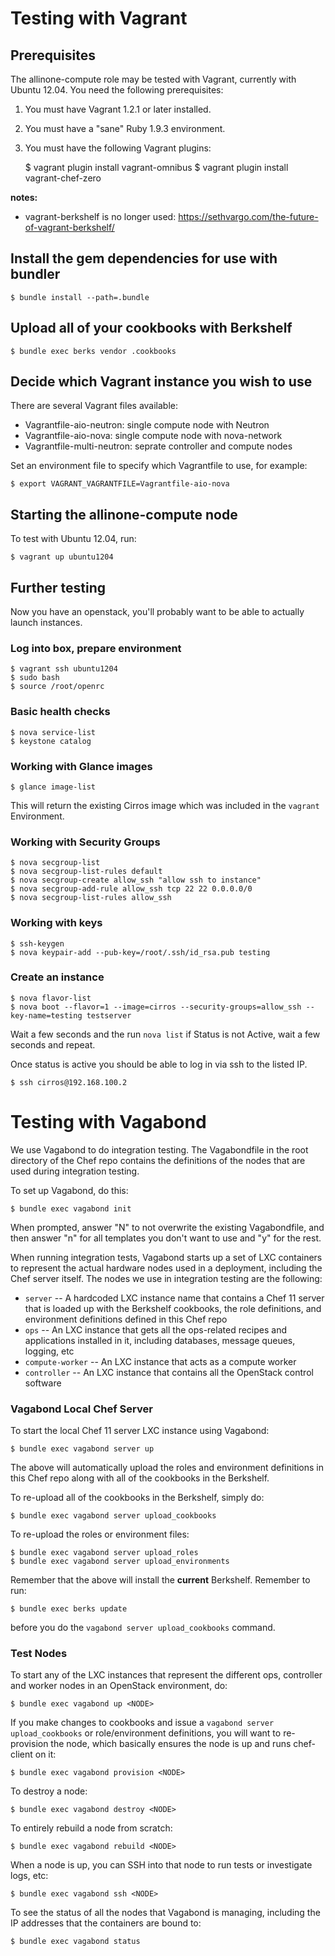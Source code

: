# Testing with Vagrant #

## Prerequisites ##

The allinone-compute role may be tested with Vagrant, currently with Ubuntu 12.04. You need the following prerequisites:

1. You must have Vagrant 1.2.1 or later installed.
2. You must have a "sane" Ruby 1.9.3 environment.
3. You must have the following Vagrant plugins:

    $ vagrant plugin install vagrant-omnibus
    $ vagrant plugin install vagrant-chef-zero

__notes:__

* vagrant-berkshelf is no longer used: https://sethvargo.com/the-future-of-vagrant-berkshelf/

## Install the gem dependencies for use with bundler

    $ bundle install --path=.bundle

## Upload all of your cookbooks with Berkshelf

    $ bundle exec berks vendor .cookbooks

## Decide which Vagrant instance you wish to use

There are several Vagrant files available:
* Vagrantfile-aio-neutron: single compute node with Neutron
* Vagrantfile-aio-nova: single compute node with nova-network
* Vagrantfile-multi-neutron: seprate controller and compute nodes

Set an environment file to specify which Vagrantfile to use, for example:

    $ export VAGRANT_VAGRANTFILE=Vagrantfile-aio-nova

## Starting the allinone-compute node ##

To test with Ubuntu 12.04, run:

    $ vagrant up ubuntu1204

## Further testing ##

Now you have an openstack, you'll probably want to be able to actually launch instances.

### Log into box,  prepare environment ###

    $ vagrant ssh ubuntu1204
    $ sudo bash
    $ source /root/openrc

### Basic health checks ###

    $ nova service-list
    $ keystone catalog

### Working with Glance images ###

    $ glance image-list

This will return the existing Cirros image which was included in the `vagrant` Environment.

### Working with Security Groups ###

    $ nova secgroup-list
    $ nova secgroup-list-rules default
    $ nova secgroup-create allow_ssh "allow ssh to instance"
    $ nova secgroup-add-rule allow_ssh tcp 22 22 0.0.0.0/0
    $ nova secgroup-list-rules allow_ssh

### Working with keys ###

    $ ssh-keygen
    $ nova keypair-add --pub-key=/root/.ssh/id_rsa.pub testing

### Create an instance ###

    $ nova flavor-list
    $ nova boot --flavor=1 --image=cirros --security-groups=allow_ssh --key-name=testing testserver

Wait a few seconds and the run `nova list` if Status is not Active, wait a few seconds and repeat.

Once status is active you should be able to log in via ssh to the listed IP.

    $ ssh cirros@192.168.100.2


# Testing with Vagabond #

We use Vagabond to do integration testing. The Vagabondfile in the root
directory of the Chef repo contains the definitions of the nodes that
are used during integration testing.

To set up Vagabond, do this:

    $ bundle exec vagabond init

When prompted, answer "N" to not overwrite the existing Vagabondfile, and then
answer "n" for all templates you don't want to use and "y" for the rest.

When running integration tests, Vagabond starts up a set of LXC containers
to represent the actual hardware nodes used in a deployment, including the
Chef server itself. The nodes we use in integration testing are the
following:

* `server` -- A hardcoded LXC instance name that contains a Chef 11 server
              that is loaded up with the Berkshelf cookbooks, the role definitions,
              and environment definitions defined in this Chef repo
* `ops` -- An LXC instance that gets all the ops-related recipes and applications
           installed in it, including databases, message queues, logging, etc
* `compute-worker` -- An LXC instance that acts as a compute worker
* `controller` -- An LXC instance that contains all the OpenStack control software

### Vagabond Local Chef Server

To start the local Chef 11 server LXC instance using Vagabond:

    $ bundle exec vagabond server up

The above will automatically upload the roles and environment
definitions in this Chef repo along with all of the cookbooks
in the Berkshelf.

To re-upload all of the cookbooks in the Berkshelf, simply do:

    $ bundle exec vagabond server upload_cookbooks

To re-upload the roles or environment files:

    $ bundle exec vagabond server upload_roles
    $ bundle exec vagabond server upload_environments

Remember that the above will install the **current** Berkshelf. Remember to
run:

    $ bundle exec berks update

before you do the `vagabond server upload_cookbooks` command.

### Test Nodes

To start any of the LXC instances that represent the different ops, controller
and worker nodes in an OpenStack environment, do:

    $ bundle exec vagabond up <NODE>

If you make changes to cookbooks and issue a `vagabond server upload_cookbooks` or
role/environment definitions, you will want to re-provision the node, which basically
ensures the node is up and runs chef-client on it:

    $ bundle exec vagabond provision <NODE>

To destroy a node:

    $ bundle exec vagabond destroy <NODE>

To entirely rebuild a node from scratch:

    $ bundle exec vagabond rebuild <NODE>

When a node is up, you can SSH into that node to run tests or investigate logs, etc:

    $ bundle exec vagabond ssh <NODE>

To see the status of all the nodes that Vagabond is managing, including the IP addresses
that the containers are bound to:

    $ bundle exec vagabond status
